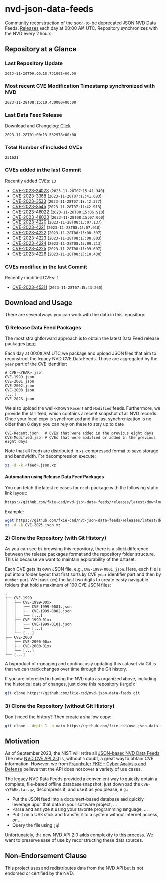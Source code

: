 # nvd-json-data-feeds

Community reconstruction of the soon-to-be deprecated JSON NVD Data Feeds. 
[Releases](https://github.com/fkie-cad/nvd-json-data-feeds/releases/latest) each day at 00:00 AM UTC.
Repository synchronizes with the NVD every 2 hours.

## Repository at a Glance

### Last Repository Update

```plain
2023-11-28T09:00:18.731882+00:00
```

### Most recent CVE Modification Timestamp synchronized with NVD

```plain
2023-11-28T08:15:10.430000+00:00
```

### Last Data Feed Release

Download and Changelog: [Click](https://github.com/fkie-cad/nvd-json-data-feeds/releases/latest)

```plain
2023-11-28T01:00:13.532978+00:00
```

### Total Number of included CVEs

```plain
231621
```

### CVEs added in the last Commit

Recently added CVEs: `13`

* [CVE-2023-24023](CVE-2023/CVE-2023-240xx/CVE-2023-24023.json) (`2023-11-28T07:15:41.340`)
* [CVE-2023-3368](CVE-2023/CVE-2023-33xx/CVE-2023-3368.json) (`2023-11-28T07:15:41.683`)
* [CVE-2023-3533](CVE-2023/CVE-2023-35xx/CVE-2023-3533.json) (`2023-11-28T07:15:42.377`)
* [CVE-2023-3545](CVE-2023/CVE-2023-35xx/CVE-2023-3545.json) (`2023-11-28T07:15:42.913`)
* [CVE-2023-48022](CVE-2023/CVE-2023-480xx/CVE-2023-48022.json) (`2023-11-28T08:15:06.910`)
* [CVE-2023-48023](CVE-2023/CVE-2023-480xx/CVE-2023-48023.json) (`2023-11-28T08:15:07.060`)
* [CVE-2023-4220](CVE-2023/CVE-2023-42xx/CVE-2023-4220.json) (`2023-11-28T08:15:07.137`)
* [CVE-2023-4221](CVE-2023/CVE-2023-42xx/CVE-2023-4221.json) (`2023-11-28T08:15:07.910`)
* [CVE-2023-4222](CVE-2023/CVE-2023-42xx/CVE-2023-4222.json) (`2023-11-28T08:15:08.307`)
* [CVE-2023-4223](CVE-2023/CVE-2023-42xx/CVE-2023-4223.json) (`2023-11-28T08:15:08.803`)
* [CVE-2023-4224](CVE-2023/CVE-2023-42xx/CVE-2023-4224.json) (`2023-11-28T08:15:09.213`)
* [CVE-2023-4225](CVE-2023/CVE-2023-42xx/CVE-2023-4225.json) (`2023-11-28T08:15:09.607`)
* [CVE-2023-4226](CVE-2023/CVE-2023-42xx/CVE-2023-4226.json) (`2023-11-28T08:15:10.430`)


### CVEs modified in the last Commit

Recently modified CVEs: `1`

* [CVE-2023-45311](CVE-2023/CVE-2023-453xx/CVE-2023-45311.json) (`2023-11-28T07:15:43.260`)


## Download and Usage

There are several ways you can work with the data in this repository:

### 1) Release Data Feed Packages

The most straightforward approach is to obtain the latest Data Feed release packages [here](https://github.com/fkie-cad/nvd-json-data-feeds/releases/latest).

Each day at 00:00 AM UTC we package and upload JSON files that aim to reconstruct the legacy NVD CVE Data Feeds.
Those are aggregated by the `year` part of the CVE identifier:

```
# CVE-<YEAR>.json
CVE-1999.json
CVE-2001.json
CVE-2002.json
CVE-2003.json
[...]
CVE-2023.json
```

We also upload the well-known `Recent` and `Modified` feeds.
Furthermore, we provide the `All` feed, which contains a recent snapshot of all NVD records.
Once your local copy is synchronized and the last synchronization is no older than 8 days, you can rely on these to stay up to date:

```plain
CVE-Recent.json   # CVEs that were added in the previous eight days
CVE-Modified.json # CVEs that were modified or added in the previous eight days
```

Note that all feeds are distributed in `xz`-compressed format to save storage and bandwidth.
For decompression execute:

```sh
xz -d -k <feed>.json.xz
```


#### Automation using Release Data Feed Packages

You can fetch the latest releases for each package with the following static link layout:

```sh
https://github.com/fkie-cad/nvd-json-data-feeds/releases/latest/download/CVE-<YEAR>.json.xz
```

Example:

```sh
wget https://github.com/fkie-cad/nvd-json-data-feeds/releases/latest/download/CVE-2023.json.xz
xz -d -k CVE-2023.json.xz
```

### 2) Clone the Repository (with Git History)

As you can see by browsing this repository, there is a slight difference between the release packages format and the repository folder structure.
This is because we want to maintain explorability of the dataset.

Each CVE gets its own JSON file, e.g., `CVE-1999-0001.json`.
Here, each file is put into a folder layout that first sorts by CVE `year` identifier part and then by `number` part.
We mask (`xx`) the last two digits to create easily navigable folders that hold a maximum of 100 CVE JSON files:

```plain
.
├── CVE-1999
│   ├── CVE-1999-00xx
│   │   ├── CVE-1999-0001.json
│   │   ├── CVE-1999-0002.json
│   │   └── [...]
│   ├── CVE-1999-01xx
│   │   ├── CVE-1999-0101.json
│   │   └── [...]
│   └── [...]
├── CVE-2000
│   ├── CVE-2000-00xx
│   ├── CVE-2000-01xx
│   └── [...]
└── [...]
```

A byproduct of managing and continuously updating this dataset via Git is that we can track changes over time through the Git history.

If you are interested in having the NVD data as organized above, including the historical data of changes, just clone this repository (large!):

```sh
git clone https://github.com/fkie-cad/nvd-json-data-feeds.git
```

### 3) Clone the Repository (without Git History)

Don't need the history? Then create a shallow copy:

```sh
git clone --depth 1 -b main https://github.com/fkie-cad/nvd-json-data-feeds.git
```

## Motivation

As of September 2023, the NIST will retire all [JSON-based NVD Data Feeds](https://nvd.nist.gov/vuln/data-feeds#divRetirementBanner-1).
The new [NVD CVE API 2.0](https://nvd.nist.gov/developers/vulnerabilities) is, without a doubt, a great way to obtain CVE information.
However, we from [Fraunhofer FKIE - Cyber Analysis and Defense](https://www.fkie.fraunhofer.de/en/departments/cad.html) believe that the API does not cover a variety of use cases.

The legacy NVD Data Feeds provided a convenient way to quickly obtain a complete, file-based offline database snapshot; just download the `CVE-<YEAR>.tar.gz`, decompress it, and use it as you please, e.g.:

* Put the JSON feed into a document-based database and quickly leverage upon that data in your software project, ...
* Parse and analyze it using your favorite programming language, ...
* Put it on a USB stick and transfer it to a system without internet access, or ...
* Query the file using `jq`!

Unfortunately, the new NVD API 2.0 adds complexity to this process.
We want to preserve ease of use by reconstructing these data sources.

## Non-Endorsement Clause

This project uses and redistributes data from the NVD API but is not endorsed or certified by the NVD.
